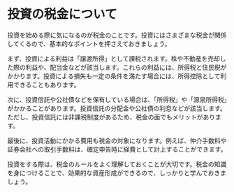 # 投資の税金について

投資を始める際に気になるのが税金のことです。投資にはさまざまな税金が関係してくるので、基本的なポイントを押さえておきましょう。

まず、投資による利益は「譲渡所得」として課税されます。株や不動産を売却した際の利益や、配当金などが該当します。これらの利益には、所得税と住民税がかかります。投資による損失も一定の条件を満たす場合には、所得控除として利用できることもあります。

次に、投資信託や公社債などを保有している場合は、「所得税」や「源泉所得税」がかかることがあります。投資信託の分配金や公社債の利息などが該当します。ただし、投資信託には非課税制度があるため、税金の面でもメリットがあります。

最後に、投資活動にかかる費用も税金の対象になります。例えば、仲介手数料や証券会社への取引手数料は、確定申告時に経費として計上することができます。

投資をする際は、税金のルールをよく理解しておくことが大切です。税金の知識を身につけることで、効果的な資産形成ができるので、しっかりと学んでおきましょう。
